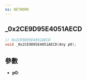```yaml
---
ns: NETWORK
---
```

## _0x2CE9D95E4051AECD

```c
// 0x2CE9D95E4051AECD
void _0x2CE9D95E4051AECD(Any p0);
```


## 參數
* **p0**: 

